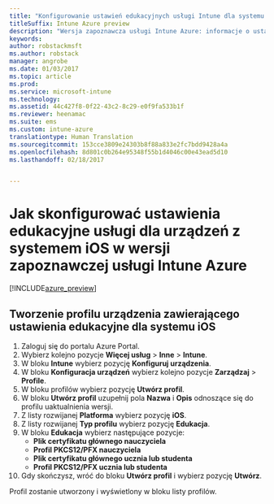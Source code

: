 ```yaml
---
title: "Konfigurowanie ustawień edukacyjnych usługi Intune dla systemu iOS"
titleSuffix: Intune Azure preview
description: "Wersja zapoznawcza usługi Intune Azure: informacje o ustawieniach, których można użyć do kontroli ustawień edukacyjnych na urządzeniach z systemem iOS."
keywords: 
author: robstackmsft
ms.author: robstack
manager: angrobe
ms.date: 01/03/2017
ms.topic: article
ms.prod: 
ms.service: microsoft-intune
ms.technology: 
ms.assetid: 44c427f8-0f22-43c2-8c29-e0f9fa533b1f
ms.reviewer: heenamac
ms.suite: ems
ms.custom: intune-azure
translationtype: Human Translation
ms.sourcegitcommit: 153cce3809e24303b8f88a833e2fc7bdd9428a4a
ms.openlocfilehash: 8d801c0b264e95348f55b1d4046c00e43ead5d10
ms.lasthandoff: 02/18/2017


---
```


# <a name="how-to-configure-intune-education-settings-for-ios-devices-in-intune-azure-preview"></a>Jak skonfigurować ustawienia edukacyjne usługi dla urządzeń z systemem iOS w wersji zapoznawczej usługi Intune Azure

[!INCLUDE[azure_preview](../includes/azure_preview.md)]


## <a name="create-a-device-profile-containing-ios-education-settings"></a>Tworzenie profilu urządzenia zawierającego ustawienia edukacyjne dla systemu iOS

1. Zaloguj się do portalu Azure Portal.
2. Wybierz kolejno pozycje **Więcej usług** > **Inne** > **Intune**.
3. W bloku **Intune** wybierz pozycję **Konfiguruj urządzenia**.
2. W bloku **Konfiguracja urządzeń** wybierz kolejno pozycje **Zarządzaj** > **Profile**.
3. W bloku profilów wybierz pozycję **Utwórz profil**.
4. W bloku **Utwórz profil** uzupełnij pola **Nazwa** i **Opis** odnoszące się do profilu uaktualnienia wersji.
5. Z listy rozwijanej **Platforma** wybierz pozycję **iOS**.
6. Z listy rozwijanej **Typ profilu** wybierz pozycję **Edukacja**.
7. W bloku **Edukacja** wybierz następujące pozycje:
    - **Plik certyfikatu głównego nauczyciela**
    - **Profil PKCS12/PFX nauczyciela**
    - **Plik certyfikatu głównego ucznia lub studenta**
    - **Profil PKCS12/PFX ucznia lub studenta**
8. Gdy skończysz, wróć do bloku **Utwórz profil** i wybierz pozycję **Utwórz**.

Profil zostanie utworzony i wyświetlony w bloku listy profilów.

